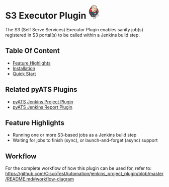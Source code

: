 # S3 Executor Plugin ![](guide/assets/images/e_jenkins.png)

The S3 (Self Serve Services) Executor Plugin enables sanity job(s) registered in 
S3 portal(s) to be called within a Jenkins build step.

## Table Of Content
- [Feature Highlights](#feature-highlights)
- [Installation](guide/installation.md)
- [Quick Start](guide/quick_start.md)

## Related pyATS Plugins
- [pyATS Jenkins Project Plugin](https://github.com/CiscoTestAutomation/jenkins_project_plugin)
- [pyATS Jenkins Report Plugin](https://github.com/CiscoTestAutomation/jenkins_report_plugin)

## Feature Highlights
* Running one or more S3-based jobs as a Jenkins build step
* Waiting for jobs to finish (sync), or launch-and-forget (async) support

## Workflow

For the complete workflow of how this plugin can be used for, refer to:
https://github.com/CiscoTestAutomation/jenkins_project_plugin/blob/master/README.md#workflow-diagram
